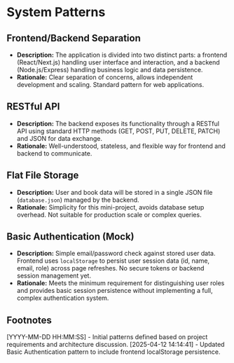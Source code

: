 # System Patterns

## Frontend/Backend Separation
- **Description:** The application is divided into two distinct parts: a frontend (React/Next.js) handling user interface and interaction, and a backend (Node.js/Express) handling business logic and data persistence.
- **Rationale:** Clear separation of concerns, allows independent development and scaling. Standard pattern for web applications.

## RESTful API
- **Description:** The backend exposes its functionality through a RESTful API using standard HTTP methods (GET, POST, PUT, DELETE, PATCH) and JSON for data exchange.
- **Rationale:** Well-understood, stateless, and flexible way for frontend and backend to communicate.

## Flat File Storage
- **Description:** User and book data will be stored in a single JSON file (`database.json`) managed by the backend.
- **Rationale:** Simplicity for this mini-project, avoids database setup overhead. Not suitable for production scale or complex queries.

## Basic Authentication (Mock)
- **Description:** Simple email/password check against stored user data. Frontend uses `localStorage` to persist user session data (id, name, email, role) across page refreshes. No secure tokens or backend session management yet.
- **Rationale:** Meets the minimum requirement for distinguishing user roles and provides basic session persistence without implementing a full, complex authentication system.

## Footnotes
[YYYY-MM-DD HH:MM:SS] - Initial patterns defined based on project requirements and architecture discussion.
[2025-04-12 14:14:41] - Updated Basic Authentication pattern to include frontend localStorage persistence.
